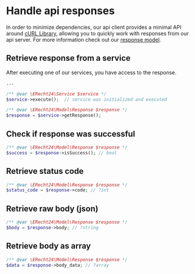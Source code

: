 # Handle api responses
In order to minimize dependencies, our api client provides a minimal API around  [cURL Library](https://www.php.net/manual/en/book.curl.php), allowing you to quickly work with responses from our api server.
For more information check out our [response model](../src/Model/Response.php).

## Retrieve response from a service
After executing one of our services, you have access to the response.
```php 
...

/** @var \ERecht24\Service $service */
$service->execute();  // service was initialized and executed

/** @var \ERecht24\Model\Response $response */
$response = $service->getResponse();
```

## Check if response was successful
```php 
/** @var \ERecht24\Model\Response $response */
$success = $response->isSuccess(); // bool
```

## Retrieve status code
```php 
/** @var \ERecht24\Model\Response $response */
$status_code = $response->code; // ?int
```

## Retrieve raw body (json)
```php 
/** @var \ERecht24\Model\Response $response */
$body = $response->body; // ?string
```

## Retrieve body as array
```php 
/** @var \ERecht24\Model\Response $response */
$data = $response->body_data; // ?array
```